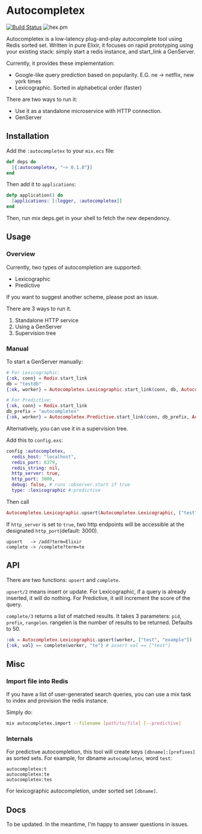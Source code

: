 # Autocompletex

[![Build Status](https://travis-ci.org/rickyhan/autocompletex.svg?branch=master)](https://travis-ci.org/rickyhan/autocompletex)
![hex.pm](https://img.shields.io/hexpm/v/autocompletex.svg)

Autocompletex is a low-latency plug-and-play autocomplete tool using Redis sorted set. Written in pure Elixir, it focuses on rapid prototyping using your existing stack: simply start a redis instance, and start_link a GenServer.

Currently, it provides these implementation:

* Google-like query prediction based on popularity. E.G. ne -> netflix, new york times 
* Lexicographic. Sorted in alphabetical order (faster)

There are two ways to run it:

* Use it as a standalone microservice with HTTP connection.
* GenServer

## Installation

Add the `:autocompletex` to your `mix.ecs` file:

```elixir
def deps do
  [{:autocompletex, "~> 0.1.0"}]
end
```

Then add it to `applications`:

```elixir
defp application() do
  [applications: [:logger, :autocompletex]]
end
```

Then, run mix deps.get in your shell to fetch the new dependency.


## Usage

### Overview

Currently, two types of autocompletion are supported:

* Lexicographic
* Predictive

If you want to suggest another scheme, please post an issue.

There are 3 ways to run it.

1. Standalone HTTP service
2. Using a GenServer
3. Supervision tree

### Manual

To start a GenServer manually:

```elixir
# For Lexicographic:
{:ok, conn} = Redix.start_link
db = "testdb"
{:ok, worker} = Autocompletex.Lexicographic.start_link(conn, db, Autocompletex.Lexicographic)

# For Predictive:
{:ok, conn} = Redix.start_link
db_prefix = "autocompletex"
{:ok, worker} = Autocompletex.Predictive.start_link(conn, db_prefix, Autocompletex.Predictive)
```

Alternatively, you can use it in a supervision tree.

Add this to `config.exs`:

```elixir
config :autocompletex,
  redis_host: "localhost",
  redis_port: 6379,
  redis_string: nil,
  http_server: true,
  http_port: 3000,
  debug: false, # runs :observer.start if true
  type: :lexicographic #:predictive
```

Then call

```elixir
Autocompletex.Lexicographic.upsert(Autocompletex.Lexicographic, ["test", "example"])
```

If `http_server` is set to `true`, two http endpoints will be accessible at the designated `http_port`(default: 3000).

```
upsert   -> /add?term=Elixir
complete -> /complete?term=te
```

## API

There are two functions: `upsert` and `complete`.

`upsert/2` means insert or update. For Lexicographic, if a query is already inserted, it will do nothing. For Predictive, it will increment the score of the query.

`complete/3` returns a list of matched results. It takes 3 parameters: `pid`, `prefix`, `rangelen`. rangelen is the number of results to be returned. Defaults to 50.


```elixir
:ok = Autocompletex.Lexicographic.upsert(worker, ["test", "example"])
{:ok, val} == complete(worker, "te") # assert val == ["test"]
```

## Misc

### Import file into Redis

If you have a list of user-generated search queries, you can use a mix task to index and provision the redis instance.

Simply do:

```bash
mix autocompletex.import --filename [path/to/file] [--predictive]
```

### Internals

For predictive autocompletion, this tool will create keys `[dbname]:[prefixes]` as sorted sets. For example, for dbname `autocompletex`, word `test`:

```
autocompletex:t
autocompletex:te
autocompletex:tes
```

For lexicographic autocompletion, under sorted set `[dbname]`.

## Docs

To be updated. In the meantime, I'm happy to answer questions in issues.
